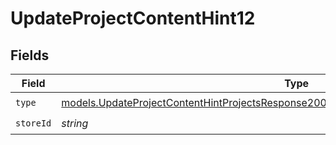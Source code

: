 # UpdateProjectContentHint12


## Fields

| Field                                                                                                                                                                                  | Type                                                                                                                                                                                   | Required                                                                                                                                                                               | Description                                                                                                                                                                            |
| -------------------------------------------------------------------------------------------------------------------------------------------------------------------------------------- | -------------------------------------------------------------------------------------------------------------------------------------------------------------------------------------- | -------------------------------------------------------------------------------------------------------------------------------------------------------------------------------------- | -------------------------------------------------------------------------------------------------------------------------------------------------------------------------------------- |
| `type`                                                                                                                                                                                 | [models.UpdateProjectContentHintProjectsResponse200ApplicationJSONResponseBodyEnv12Type](../models/updateprojectcontenthintprojectsresponse200applicationjsonresponsebodyenv12type.md) | :heavy_check_mark:                                                                                                                                                                     | N/A                                                                                                                                                                                    |
| `storeId`                                                                                                                                                                              | *string*                                                                                                                                                                               | :heavy_check_mark:                                                                                                                                                                     | N/A                                                                                                                                                                                    |
